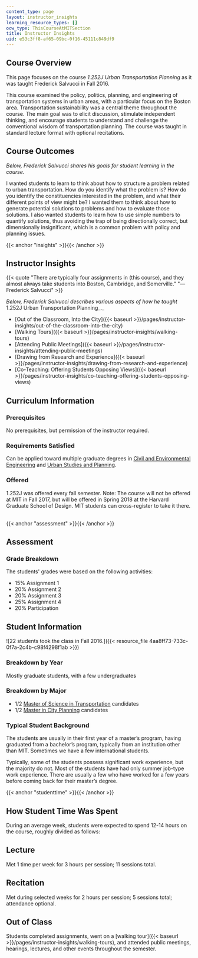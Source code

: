 ```yaml
---
content_type: page
layout: instructor_insights
learning_resource_types: []
ocw_type: ThisCourseAtMITSection
title: Instructor Insights
uid: e53c3ff8-af65-09bc-0f16-45111c849df9
---
```


Course Overview
---------------

This page focuses on the course _1.252J Urban Transportation Planning_ as it was taught Frederick Salvucci in Fall 2016.

This course examined the policy, politics, planning, and engineering of transportation systems in urban areas, with a particular focus on the Boston area. Transportation sustainability was a central theme throughout the course. The main goal was to elicit discussion, stimulate independent thinking, and encourage students to understand and challenge the conventional wisdom of transportation planning. The course was taught in standard lecture format with optional recitations.

Course Outcomes
---------------

_Below, Frederick Salvucci shares his goals for student learning in the course._

I wanted students to learn to think about how to structure a problem related to urban transportation. How do you identify what the problem is? How do you identify the constituencies interested in the problem, and what their different points of view might be? I wanted them to think about how to generate potential solutions to problems and how to evaluate those solutions. I also wanted students to learn how to use simple numbers to quantify solutions, thus avoiding the trap of being directionally correct, but dimensionally insignificant, which is a common problem with policy and planning issues.

{{< anchor "insights" >}}{{< /anchor >}}

Instructor Insights
-------------------

{{< quote "There are typically four assignments in (this course), and they almost always take students into Boston, Cambridge, and Somerville." "— Frederick Salvucci" >}}

_Below, Frederick Salvucci describes various aspects of how he taught_ 1.252J Urban Transportation Planning_._

*   [Out of the Classroom, Into the City]({{< baseurl >}}/pages/instructor-insights/out-of-the-classroom-into-the-city)
*   [Walking Tours]({{< baseurl >}}/pages/instructor-insights/walking-tours)
*   [Attending Public Meetings]({{< baseurl >}}/pages/instructor-insights/attending-public-meetings)
*   [Drawing from Research and Experience]({{< baseurl >}}/pages/instructor-insights/drawing-from-research-and-experience)
*   [Co-Teaching: Offering Students Opposing Views]({{< baseurl >}}/pages/instructor-insights/co-teaching-offering-students-opposing-views)

Curriculum Information
----------------------

### Prerequisites

No prerequisites, but permission of the instructor required.

### Requirements Satisfied

Can be applied toward multiple graduate degrees in [Civil and Environmental Engineering](https://cee.mit.edu/graduate/graduate-degree/) and [Urban Studies and Planning](https://dusp.mit.edu/degrees/doctoral).

### Offered

1.252J was offered every fall semester. Note: The course will not be offered at MIT in Fall 2017, but will be offered in Spring 2018 at the Harvard Graduate School of Design. MIT students can cross-register to take it there.  

{{< anchor "assessment" >}}{{< /anchor >}}

Assessment
----------

### Grade Breakdown

The students' grades were based on the following activities:

- 15% Assignment 1
- 20% Assignment 2
- 20% Assignment 3
- 25% Assignment 4
- 20% Participation

Student Information
-------------------

![22 students took the class in Fall 2016.]({{< resource_file 4aa8ff73-733c-0f7a-2c4b-c98f4298f1ab >}})

### Breakdown by Year

Mostly graduate students, with a few undergraduates

### Breakdown by Major

*   1/2 [Master of Science in Transportation](https://cee.mit.edu/graduate/graduate-degree/) candidates
*   1/2 [Master in City Planning](https://dusp.mit.edu/degrees/masters) candidates

### Typical Student Background

The students are usually in their first year of a master’s program, having graduated from a bachelor’s program, typically from an institution other than MIT. Sometimes we have a few international students.

Typically, some of the students possess significant work experience, but the majority do not. Most of the students have had only summer job-type work experience. There are usually a few who have worked for a few years before coming back for their master’s degree.

{{< anchor "studenttime" >}}{{< /anchor >}}

How Student Time Was Spent
--------------------------

During an average week, students were expected to spend 12-14 hours on the course, roughly divided as follows:

Lecture
-------

Met 1 time per week for 3 hours per session; 11 sessions total.

Recitation
----------

Met during selected weeks for 2 hours per session; 5 sessions total; attendance optional.

Out of Class
------------

Students completed assignments, went on a [walking tour]({{< baseurl >}}/pages/instructor-insights/walking-tours), and attended public meetings, hearings, lectures, and other events throughout the semester.